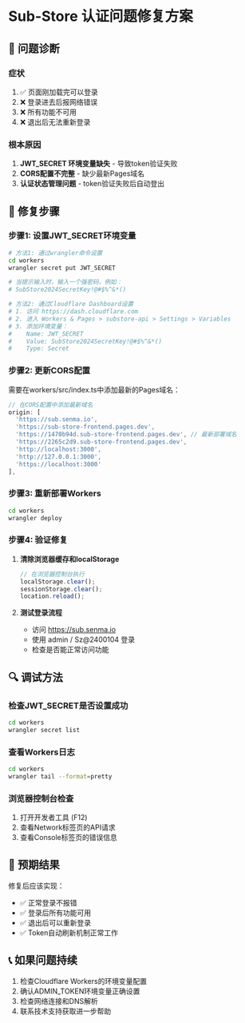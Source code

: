 # Sub-Store 认证问题修复方案

## 🚨 问题诊断

### 症状
1. ✅ 页面刚加载完可以登录
2. ❌ 登录进去后报网络错误
3. ❌ 所有功能不可用
4. ❌ 退出后无法重新登录

### 根本原因
1. **JWT_SECRET 环境变量缺失** - 导致token验证失败
2. **CORS配置不完整** - 缺少最新Pages域名
3. **认证状态管理问题** - token验证失败后自动登出

## 🔧 修复步骤

### 步骤1: 设置JWT_SECRET环境变量

```bash
# 方法1: 通过wrangler命令设置
cd workers
wrangler secret put JWT_SECRET

# 当提示输入时，输入一个强密码，例如：
# SubStore2024SecretKey!@#$%^&*()

# 方法2: 通过Cloudflare Dashboard设置
# 1. 访问 https://dash.cloudflare.com
# 2. 进入 Workers & Pages > substore-api > Settings > Variables
# 3. 添加环境变量：
#    Name: JWT_SECRET
#    Value: SubStore2024SecretKey!@#$%^&*()
#    Type: Secret
```

### 步骤2: 更新CORS配置

需要在workers/src/index.ts中添加最新的Pages域名：

```typescript
// 在CORS配置中添加最新域名
origin: [
  'https://sub.senma.io',
  'https://sub-store-frontend.pages.dev',
  'https://1470b94d.sub-store-frontend.pages.dev', // 最新部署域名
  'https://2265c2d9.sub-store-frontend.pages.dev',
  'http://localhost:3000',
  'http://127.0.0.1:3000',
  'https://localhost:3000'
],
```

### 步骤3: 重新部署Workers

```bash
cd workers
wrangler deploy
```

### 步骤4: 验证修复

1. **清除浏览器缓存和localStorage**
   ```javascript
   // 在浏览器控制台执行
   localStorage.clear();
   sessionStorage.clear();
   location.reload();
   ```

2. **测试登录流程**
   - 访问 https://sub.senma.io
   - 使用 admin / Sz@2400104 登录
   - 检查是否能正常访问功能

## 🔍 调试方法

### 检查JWT_SECRET是否设置成功
```bash
cd workers
wrangler secret list
```

### 查看Workers日志
```bash
cd workers
wrangler tail --format=pretty
```

### 浏览器控制台检查
1. 打开开发者工具 (F12)
2. 查看Network标签页的API请求
3. 查看Console标签页的错误信息

## 🎯 预期结果

修复后应该实现：
- ✅ 正常登录不报错
- ✅ 登录后所有功能可用
- ✅ 退出后可以重新登录
- ✅ Token自动刷新机制正常工作

## 📞 如果问题持续

1. 检查Cloudflare Workers的环境变量配置
2. 确认ADMIN_TOKEN环境变量正确设置
3. 检查网络连接和DNS解析
4. 联系技术支持获取进一步帮助
